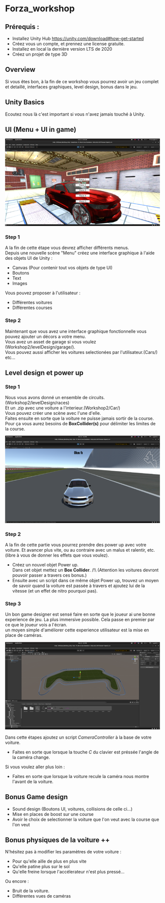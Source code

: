 # Forza_workshop

## Prérequis : 

 - Installez Unity Hub https://unity.com/download#how-get-started
 - Créez vous un compte, et prennez une license gratuite.
 - Installez en local la dernière version LTS de 2020
 - Créez un projet de type 3D

## Overview

Si vous êtes bon, à la fin de ce workshop vous pourrez avoir un jeu complet et detaillé, interfaces graphiques, level design, bonus dans le jeu.

## Unity Basics

Ecoutez nous là c'est important si vous n'avez jamais touché à Unity.

## UI (Menu + UI in game)

![](https://github.com/tomasit/ForzaWorkshop/blob/main/Screenshot%20from%202021-12-21%2011-59-06.png)

### Step 1

A la fin de cette étape vous devrez afficher différents menus.<br/>
Depuis une nouvelle scène "Menu" créez une interface graphique à l'aide des objets UI de Unity :
    
 - Canvas (Pour contenir tout vos objets de type UI)
 - Boutons
 - Text
 - Images

Vous pouvez proposer à l'utilisateur :

 - Différentes voitures
 - Différentes courses

### Step 2

Maintenant que vous avez une interface graphique fonctionnelle vous pouvez ajouter un décors a votre menu.<br/>
Vous avez un asset de garage si vous voulez (Workshop2/levelDesign/garage/). <br/>
Vous pouvez aussi afficher les voitures selectionées par l'utilisateur.(Cars/)<br/>
etc...

## Level design et power up

### Step 1

Nous vous avons donné un ensemble de circuits.(Workshop2/levelDesign/races)<br/> 
Et un .zip avec une voiture a l'interieur.(Workshop2/Car/)<br/>
Vous pouvez créer une scène avec l'une d'elle.<br/>
Faites ensuite en sorte que la voiture ne puisse jamais sortir de la course.
Pour ça vous aurez besoins de **BoxCollider(s)** pour délimiter les limites de la course.

![](https://github.com/tomasit/ForzaWorkshop/blob/main/Screenshot%20from%202021-12-21%2013-34-37.png)

### Step 2

A la fin de cette partie vous pourrez prendre des power up avec votre voiture.
Et avancer plus vite, ou au contraire avec un malus et ralentir, etc. (libre à vous de donner les effets que vous voulez).

 - Créez un nouvel objet Power up.<br/>Dans cet objet mettez un **Box Collider**. /!\ (Attention les voitures devront pouvoir passer a travers ces bonus.)<br/>
 - Ensuite avec un script dans ce même objet Power up, trouvez un moyen de savoir quand la voiture est passée à travers et ajoutez lui de la vitesse (et un effet de nitro pourquoi pas).


### Step 3

Un bon game designer est sensé faire en sorte que le joueur ai une bonne experience de jeu. La plus immersive possible. Cela passe en premier par ce que le joueur vois a l'écran.<br/>
un moyen simple d'améliorer cette experience utilisateur est la mise en place de caméras.<br/>

![](https://github.com/tomasit/ForzaWorkshop/blob/main/Screenshot%20from%202021-12-21%2013-37-15.png)

Dans cette étapes ajoutez un script *CameraController* à la base de votre voiture.<br/>
 - Faites en sorte que lorsque la touche *C* du clavier est préssée l'angle de la caméra change.<br/>
 
Si vous voulez aller plus loin :
 - Faites en sorte que lorsque la voiture recule la caméra nous montre l'avant de la voiture.
 
## Bonus Game design

 - Sound design (Boutons UI, voitures, collisions de celle ci...)
 - Mise en places de boost sur une course
 - Avoir le choix de selectionner la voiture que l'on veut avec la course que l'on veut
 
## Bonus physiques de la voiture ++

N'hésitez pas à modifier les paramètres de votre voiture :<br/>
- Pour qu'elle aille de plus en plus vite<br/>
- Qu'elle patine plus sur le sol<br/>
- Qu'elle freine lorsque l'accélerateur n'est plus pressé...

Ou encore :

- Bruit de la voiture.
- Différentes vues de caméras

